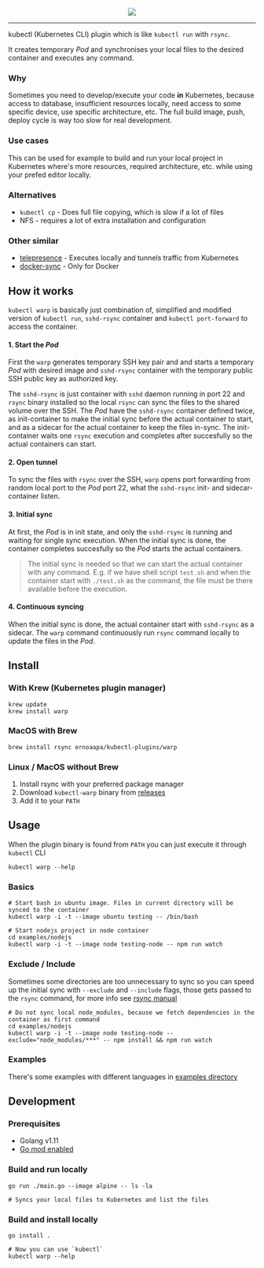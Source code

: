 <p align="center"><img src="https://github.com/ernoaapa/kubectl-warp/blob/master/media/logo.png"></p>

---
kubectl (Kubernetes CLI) plugin which is like `kubectl run` with `rsync`.

It creates temporary _Pod_ and synchronises your local files to the desired container and executes any command.

### Why
Sometimes you need to develop/execute your code **in** Kubernetes, because access to database, insufficient resources locally, need access to some specific device, use specific architecture, etc. The full build image, push, deploy cycle is way too slow for real development.

### Use cases
This can be used for example to build and run your local project in Kubernetes where's more resources, required architecture, etc. while using your prefed editor locally.

### Alternatives
- `kubectl cp` - Does full file copying, which is slow if a lot of files
- NFS - requires a lot of extra installation and configuration

### Other similar
- [telepresence](https://telepresence.io) - Executes locally and tunnels traffic from Kubernetes
- [docker-sync](https://github.com/EugenMayer/docker-sync) - Only for Docker

## How it works
`kubectl warp` is basically just combination of, simplified and modified version of `kubectl run`, `sshd-rsync` container and `kubectl port-forward` to access the container.

#### 1. Start the _Pod_
First the `warp` generates temporary SSH key pair and and starts a temporary _Pod_ with desired image and `sshd-rsync` container with the temporary public SSH public key as authorized key.

The `sshd-rsync` is just container with `sshd` daemon running in port 22 and `rsync` binary installed so the local `rsync` can sync the files to the shared volume over the SSH.
The _Pod_ have the `sshd-rsync` container defined twice, as init-container to make the initial sync before the actual container to start, and as a sidecar for the actual container to keep the files in-sync. The init-container waits one `rsync` execution and completes after succesfully so the actual containers can start.

#### 2. Open tunnel
To sync the files with `rsync` over the SSH, `warp` opens port forwarding from random local port to the _Pod_ port 22, what the `sshd-rsync` init- and sidecar-container listen.

#### 3. Initial sync
At first, the _Pod_ is in init state, and only the `sshd-rsync` is running and waiting for single sync execution. When the initial sync is done, the container completes succesfully so the _Pod_ starts the actual containers.

> The initial sync is needed so that we can start the actual container with any command. E.g. if we have shell script `test.sh` and when the container start with `./test.sh` as the command, the file must be there available before the execution.

#### 4. Continuous syncing
When the initial sync is done, the actual container start with `sshd-rsync` as a sidecar. The `warp` command continuously run `rsync` command locally to update the files in the _Pod_.

## Install

### With Krew (Kubernetes plugin manager)

```shell
krew update
krew install warp
```

### MacOS with Brew
```shell
brew install rsync ernoaapa/kubectl-plugins/warp
```
### Linux / MacOS without Brew
1. Install rsync with your preferred package manager
2. Download `kubectl-warp` binary from [releases](https://github.com/ernoaapa/kubectl-warp/releases)
3. Add it to your `PATH`

## Usage
When the plugin binary is found from `PATH` you can just execute it through `kubectl` CLI
```shell
kubectl warp --help
```

### Basics
```shell
# Start bash in ubuntu image. Files in current directory will be synced to the container
kubectl warp -i -t --image ubuntu testing -- /bin/bash

# Start nodejs project in node container
cd examples/nodejs
kubectl warp -i -t --image node testing-node -- npm run watch
```

### Exclude / Include
Sometimes some directories are too unnecessary to sync so you can speed up the initial sync with
`--exclude` and `--include` flags, those gets passed to the `rsync` command, for more info see [rsync manual](http://man7.org/linux/man-pages/man1/rsync.1.html#INCLUDE/EXCLUDE_PATTERN_RULES)
```shell
# Do not sync local node_modules, because we fetch dependencies in the container as first command
cd examples/nodejs
kubectl warp -i -t --image node testing-node --exclude="node_modules/***" -- npm install && npm run watch
```

### Examples
There's some examples with different languages in [examples directory](examples/)

## Development
### Prerequisites
- Golang v1.11
- [Go mod enabled](https://github.com/golang/go/wiki/Modules)

### Build and run locally
```shell
go run ./main.go --image alpine -- ls -la

# Syncs your local files to Kubernetes and list the files
```

### Build and install locally
```shell
go install .

# Now you can use `kubectl`
kubectl warp --help
```
